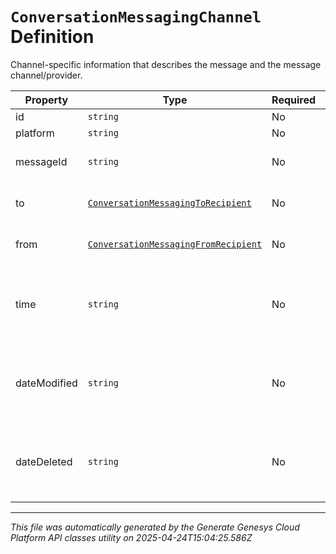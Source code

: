 # `ConversationMessagingChannel` Definition

Channel-specific information that describes the message and the message channel/provider.

| Property | Type | Required | Description |
|----------|------|----------|-------------|
| id | `string` | No | The integration ID. |
| platform | `string` | No | The provider type. |
| messageId | `string` | No | Unique provider ID of the message such as a Facebook message ID. |
| to | [`ConversationMessagingToRecipient`](conversationmessagingtorecipient-definition.md) | No | Information about the recipient the message is sent to. |
| from | [`ConversationMessagingFromRecipient`](conversationmessagingfromrecipient-definition.md) | No | Information about the recipient the message is received from. |
| time | `string` | No | Original time of the event. Date time is represented as an ISO-8601 string. For example: yyyy-MM-ddTHH:mm:ss[.mmm]Z |
| dateModified | `string` | No | Time the message was edited. Date time is represented as an ISO-8601 string. For example: yyyy-MM-ddTHH:mm:ss[.mmm]Z |
| dateDeleted | `string` | No | Time the message was deleted. Date time is represented as an ISO-8601 string. For example: yyyy-MM-ddTHH:mm:ss[.mmm]Z |

---

*This file was automatically generated by the Generate Genesys Cloud Platform API classes utility on 2025-04-24T15:04:25.586Z*